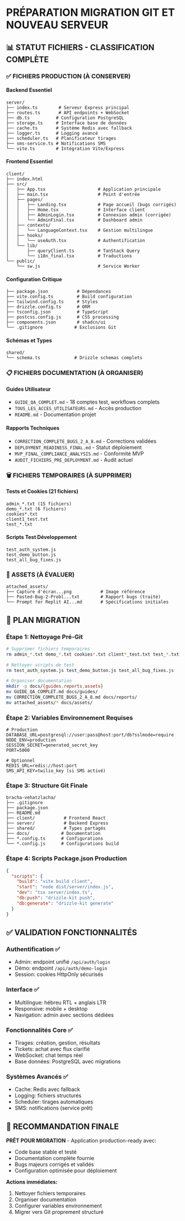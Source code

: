 # PRÉPARATION MIGRATION GIT ET NOUVEAU SERVEUR

## 📊 STATUT FICHIERS - CLASSIFICATION COMPLÈTE

### ✅ FICHIERS PRODUCTION (À CONSERVER)

#### Backend Essentiel
```
server/
├── index.ts        # Serveur Express principal
├── routes.ts       # API endpoints + WebSocket  
├── db.ts          # Configuration PostgreSQL
├── storage.ts     # Interface base de données
├── cache.ts       # Système Redis avec fallback
├── logger.ts      # Logging avancé
├── scheduler.ts   # Planificateur tirages
├── sms-service.ts # Notifications SMS
└── vite.ts        # Intégration Vite/Express
```

#### Frontend Essentiel
```
client/
├── index.html
├── src/
│   ├── App.tsx                    # Application principale
│   ├── main.tsx                   # Point d'entrée
│   ├── pages/
│   │   ├── Landing.tsx            # Page accueil (bugs corrigés)
│   │   ├── Home.tsx               # Interface client
│   │   ├── AdminLogin.tsx         # Connexion admin (corrigée)
│   │   └── AdminFinal.tsx         # Dashboard admin
│   ├── contexts/
│   │   └── LanguageContext.tsx    # Gestion multilingue
│   ├── hooks/
│   │   └── useAuth.tsx            # Authentification
│   └── lib/
│       ├── queryClient.ts         # TanStack Query
│       └── i18n_final.tsx         # Traductions
└── public/
    └── sw.js                      # Service Worker
```

#### Configuration Critique
```
├── package.json           # Dépendances
├── vite.config.ts         # Build configuration
├── tailwind.config.ts     # Styles
├── drizzle.config.ts      # ORM
├── tsconfig.json          # TypeScript
├── postcss.config.js      # CSS processing
├── components.json        # shadcn/ui
└── .gitignore            # Exclusions Git
```

#### Schémas et Types
```
shared/
└── schema.ts             # Drizzle schemas complets
```

### 📋 FICHIERS DOCUMENTATION (À ORGANISER)

#### Guides Utilisateur
- `GUIDE_QA_COMPLET.md` - 18 comptes test, workflows complets
- `TOUS_LES_ACCES_UTILISATEURS.md` - Accès production
- `README.md` - Documentation projet

#### Rapports Techniques
- `CORRECTION_COMPLETE_BUGS_2_A_8.md` - Corrections validées
- `DEPLOYMENT_READINESS_FINAL.md` - Statut déploiement
- `MVP_FINAL_COMPLIANCE_ANALYSIS.md` - Conformité MVP
- `AUDIT_FICHIERS_PRE_DEPLOYMENT.md` - Audit actuel

### 🗑️ FICHIERS TEMPORAIRES (À SUPPRIMER)

#### Tests et Cookies (21 fichiers)
```
admin_*.txt (15 fichiers)
demo_*.txt (6 fichiers)  
cookies*.txt
client1_test.txt
test_*.txt
```

#### Scripts Test Développement
```
test_auth_system.js
test_demo_button.js  
test_all_bug_fixes.js
```

### 📁 ASSETS (À ÉVALUER)
```
attached_assets/
├── Capture d'écran...png           # Image référence
├── Pasted-Bug-2-Probl...txt        # Rapport bugs (traité)
└── Prompt for Replit AI...md       # Spécifications initiales
```

## 🚀 PLAN MIGRATION

### Étape 1: Nettoyage Pré-Git
```bash
# Supprimer fichiers temporaires
rm admin_*.txt demo_*.txt cookies*.txt client*_test.txt test_*.txt

# Nettoyer scripts de test
rm test_auth_system.js test_demo_button.js test_all_bug_fixes.js

# Organiser documentation
mkdir -p docs/{guides,reports,assets}
mv GUIDE_QA_COMPLET.md docs/guides/
mv CORRECTION_COMPLETE_BUGS_2_A_8.md docs/reports/
mv attached_assets/* docs/assets/
```

### Étape 2: Variables Environnement Requises
```env
# Production
DATABASE_URL=postgresql://user:pass@host:port/db?sslmode=require
NODE_ENV=production
SESSION_SECRET=generated_secret_key
PORT=5000

# Optionnel
REDIS_URL=redis://host:port
SMS_API_KEY=twilio_key (si SMS activé)
```

### Étape 3: Structure Git Finale
```
bracha-vehatzlacha/
├── .gitignore
├── package.json
├── README.md
├── client/           # Frontend React
├── server/           # Backend Express  
├── shared/           # Types partagés
├── docs/            # Documentation
├── *.config.ts      # Configurations
└── *.config.js      # Configurations build
```

### Étape 4: Scripts Package.json Production
```json
{
  "scripts": {
    "build": "vite build client",
    "start": "node dist/server/index.js",
    "dev": "tsx server/index.ts",
    "db:push": "drizzle-kit push",
    "db:generate": "drizzle-kit generate"
  }
}
```

## ✅ VALIDATION FONCTIONNALITÉS

### Authentification ✅
- Admin: endpoint unifié `/api/auth/login`
- Démo: endpoint `/api/auth/demo-login`
- Session: cookies HttpOnly sécurisés

### Interface ✅  
- Multilingue: hébreu RTL + anglais LTR
- Responsive: mobile + desktop
- Navigation: admin avec sections dédiées

### Fonctionnalités Core ✅
- Tirages: création, gestion, résultats
- Tickets: achat avec flux clarifié
- WebSocket: chat temps réel
- Base données: PostgreSQL avec migrations

### Systèmes Avancés ✅
- Cache: Redis avec fallback
- Logging: fichiers structurés
- Scheduler: tirages automatiques
- SMS: notifications (service prêt)

## 🎯 RECOMMANDATION FINALE

**PRÊT POUR MIGRATION** - Application production-ready avec:
- Code base stable et testé
- Documentation complète fournie
- Bugs majeurs corrigés et validés
- Configuration optimisée pour déploiement

**Actions immédiates:**
1. Nettoyer fichiers temporaires
2. Organiser documentation
3. Configurer variables environnement
4. Migrer vers Git proprement structuré